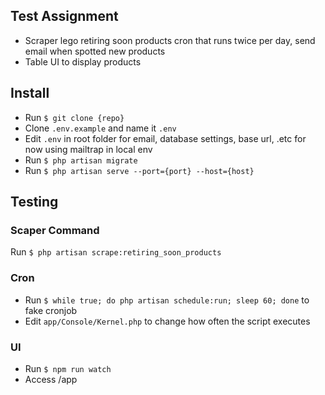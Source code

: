 ## Test Assignment

- Scraper lego retiring soon products cron that runs twice per day, send email when spotted new products
- Table UI to display products

## Install

- Run ```$ git clone {repo}```
- Clone ```.env.example``` and name it ```.env```
- Edit ```.env``` in root folder for email, database settings, base url, .etc for now using mailtrap in local env
- Run ```$ php artisan migrate```
- Run ```$ php artisan serve --port={port} --host={host}```


## Testing

### Scaper Command

Run ```$ php artisan scrape:retiring_soon_products```

### Cron

- Run ```$ while true; do php artisan schedule:run; sleep 60; done``` to fake cronjob
- Edit ```app/Console/Kernel.php``` to change how often the script executes

### UI

- Run ```$ npm run watch```
- Access /app

